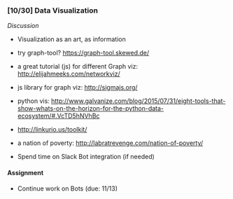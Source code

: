 ### [10/30] Data Visualization 

_Discussion_
- Visualization as an art, as information

- try graph-tool? https://graph-tool.skewed.de/
- a great tutorial (js) for different Graph viz: http://elijahmeeks.com/networkviz/ 
- js library for graph viz: http://sigmajs.org/
- python vis: http://www.galvanize.com/blog/2015/07/31/eight-tools-that-show-whats-on-the-horizon-for-the-python-data-ecosystem/#.VcTD5hNVhBc
- http://linkurio.us/toolkit/
- a nation of poverty: http://labratrevenge.com/nation-of-poverty/

- Spend time on Slack Bot integration (if needed)

#### Assignment

- Continue work on Bots (due: 11/13)
